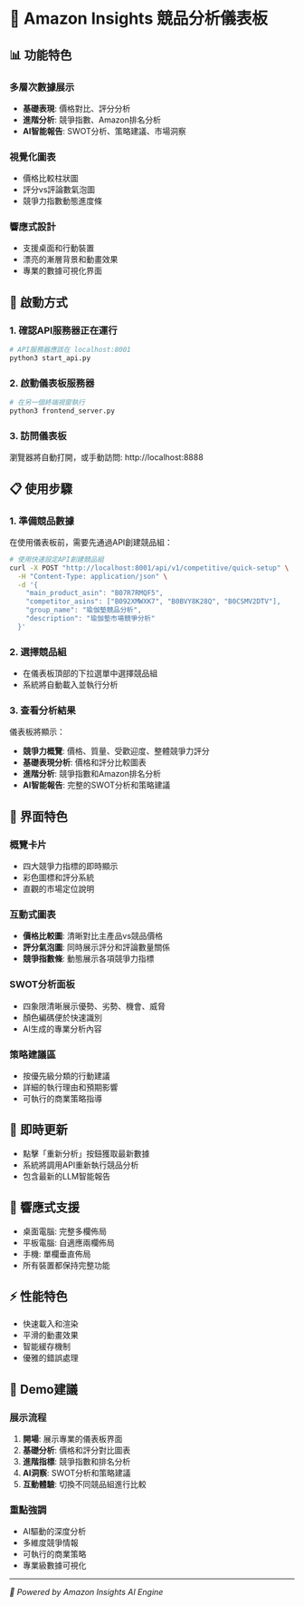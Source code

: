 # 🚀 Amazon Insights 競品分析儀表板

## 📊 功能特色

### 多層次數據展示
- **基礎表現**: 價格對比、評分分析
- **進階分析**: 競爭指數、Amazon排名分析  
- **AI智能報告**: SWOT分析、策略建議、市場洞察

### 視覺化圖表
- 價格比較柱狀圖
- 評分vs評論數氣泡圖
- 競爭力指數動態進度條

### 響應式設計
- 支援桌面和行動裝置
- 漂亮的漸層背景和動畫效果
- 專業的數據可視化界面

## 🔧 啟動方式

### 1. 確認API服務器正在運行
```bash
# API服務器應該在 localhost:8001
python3 start_api.py
```

### 2. 啟動儀表板服務器
```bash
# 在另一個終端視窗執行
python3 frontend_server.py
```

### 3. 訪問儀表板
瀏覽器將自動打開，或手動訪問: http://localhost:8888

## 📋 使用步驟

### 1. 準備競品數據
在使用儀表板前，需要先通過API創建競品組：

```bash
# 使用快速設定API創建競品組
curl -X POST "http://localhost:8001/api/v1/competitive/quick-setup" \
  -H "Content-Type: application/json" \
  -d '{
    "main_product_asin": "B07R7RMQF5",
    "competitor_asins": ["B092XMWXK7", "B0BVY8K28Q", "B0CSMV2DTV"],
    "group_name": "瑜伽墊競品分析",
    "description": "瑜伽墊市場競爭分析"
  }'
```

### 2. 選擇競品組
- 在儀表板頂部的下拉選單中選擇競品組
- 系統將自動載入並執行分析

### 3. 查看分析結果
儀表板將顯示：
- **競爭力概覽**: 價格、質量、受歡迎度、整體競爭力評分
- **基礎表現分析**: 價格和評分比較圖表
- **進階分析**: 競爭指數和Amazon排名分析
- **AI智能報告**: 完整的SWOT分析和策略建議

## 🎨 界面特色

### 概覽卡片
- 四大競爭力指標的即時顯示
- 彩色圖標和評分系統
- 直觀的市場定位說明

### 互動式圖表
- **價格比較圖**: 清晰對比主產品vs競品價格
- **評分氣泡圖**: 同時展示評分和評論數量關係
- **競爭指數條**: 動態展示各項競爭力指標

### SWOT分析面板
- 四象限清晰展示優勢、劣勢、機會、威脅
- 顏色編碼便於快速識別
- AI生成的專業分析內容

### 策略建議區
- 按優先級分類的行動建議
- 詳細的執行理由和預期影響
- 可執行的商業策略指導

## 🔄 即時更新

- 點擊「重新分析」按鈕獲取最新數據
- 系統將調用API重新執行競品分析
- 包含最新的LLM智能報告

## 📱 響應式支援

- 桌面電腦: 完整多欄佈局
- 平板電腦: 自適應兩欄佈局
- 手機: 單欄垂直佈局
- 所有裝置都保持完整功能

## ⚡ 性能特色

- 快速載入和渲染
- 平滑的動畫效果
- 智能緩存機制
- 優雅的錯誤處理

## 🎯 Demo建議

### 展示流程
1. **開場**: 展示專業的儀表板界面
2. **基礎分析**: 價格和評分對比圖表
3. **進階指標**: 競爭指數和排名分析
4. **AI洞察**: SWOT分析和策略建議
5. **互動體驗**: 切換不同競品組進行比較

### 重點強調
- AI驅動的深度分析
- 多維度競爭情報
- 可執行的商業策略
- 專業級數據可視化

---

*🤖 Powered by Amazon Insights AI Engine*